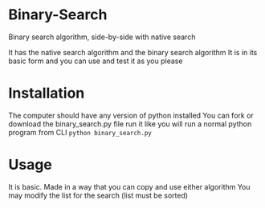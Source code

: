 # Binary-Search
Binary search algorithm, side-by-side with native search

It has the native search algorithm and the binary search algorithm
It is in its basic form and you can use and test it as you please

# Installation
The computer should have any version of python installed
You can fork or download the binary_search.py file
run it like you will run a normal python program from CLI
`python binary_search.py`

# Usage
It is basic. Made in a way that you can copy and use either algorithm
You may modify the list for the search (list must be sorted)
